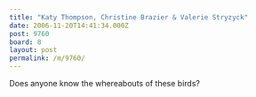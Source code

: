 ```yaml
---
title: "Katy Thompson, Christine Brazier & Valerie Stryzyck"
date: 2006-11-20T14:41:34.000Z
post: 9760
board: 8
layout: post
permalink: /m/9760/
---
```

Does anyone know the whereabouts of these birds?
